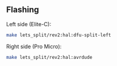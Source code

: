 ## Flashing

Left side (Elite-C):

```sh
make lets_split/rev2:hal:dfu-split-left
```


Right side (Pro Micro):

```sh
make lets_split/rev2:hal:avrdude
```

